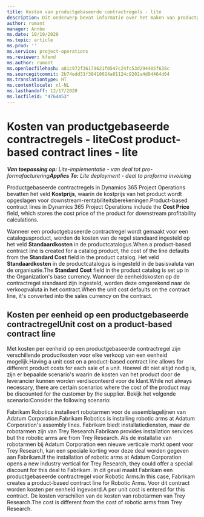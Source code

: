```yaml
---
title: Kosten van productgebaseerde contractregels - lite
description: Dit onderwerp bevat informatie over het maken van productgebaseerde contractregels.
author: rumant
manager: Annbe
ms.date: 10/19/2020
ms.topic: article
ms.prod: ''
ms.service: project-operations
ms.reviewer: kfend
ms.author: rumant
ms.openlocfilehash: a81c972f36179621f0547c24fc53d294485f638c
ms.sourcegitcommit: 2b74edd31f38410024a01124c9202a4d94464d04
ms.translationtype: HT
ms.contentlocale: nl-NL
ms.lasthandoff: 12/17/2020
ms.locfileid: "4764453"
---
```

# <a name="cost-product-based-contract-lines---lite"></a><span data-ttu-id="2f561-103">Kosten van productgebaseerde contractregels - lite</span><span class="sxs-lookup"><span data-stu-id="2f561-103">Cost product-based contract lines - lite</span></span>

<span data-ttu-id="2f561-104">_**Van toepassing op:** Lite-implementatie - van deal tot pro-formafacturering_</span><span class="sxs-lookup"><span data-stu-id="2f561-104">_**Applies To:** Lite deployment - deal to proforma invoicing_</span></span>


<span data-ttu-id="2f561-105">Productgebaseerde contractregels in Dynamics 365 Project Operations bevatten het veld **Kostprijs**, waarin de kostprijs van het product wordt opgeslagen voor downstream-rentabiliteitsberekeningen.</span><span class="sxs-lookup"><span data-stu-id="2f561-105">Product-based contract lines in Dynamics 365 Project Operations include the **Cost Price** field, which stores the cost price of the product for downstream profitability calculations.</span></span>

<span data-ttu-id="2f561-106">Wanneer een productgebaseerde contractregel wordt gemaakt voor een catalogusproduct, worden de kosten van de regel standaard ingesteld op het veld **Standaardkosten** in de productcatalogus.</span><span class="sxs-lookup"><span data-stu-id="2f561-106">When a product-based contract line is created for a catalog product, the cost of the line defaults from the **Standard Cost** field in the product catalog.</span></span> <span data-ttu-id="2f561-107">Het veld **Standaardkosten** in de productcatalogus is ingesteld in de basisvaluta van de organisatie.</span><span class="sxs-lookup"><span data-stu-id="2f561-107">The **Standard Cost** field in the product catalog is set up in the Organization's base currency.</span></span> <span data-ttu-id="2f561-108">Wanneer de eenheidskosten op de contractregel standaard zijn ingesteld, worden deze omgerekend naar de verkoopvaluta in het contract.</span><span class="sxs-lookup"><span data-stu-id="2f561-108">When the unit cost defaults on the contract line, it's converted into the sales currency on the contract.</span></span>

## <a name="unit-cost-on-a-product-based-contract-line"></a><span data-ttu-id="2f561-109">Kosten per eenheid op een productgebaseerde contractregel</span><span class="sxs-lookup"><span data-stu-id="2f561-109">Unit cost on a product-based contract line</span></span>

<span data-ttu-id="2f561-110">Met kosten per eenheid op een productgebaseerde contractregel zijn verschillende productkosten voor elke verkoop van een eenheid mogelijk.</span><span class="sxs-lookup"><span data-stu-id="2f561-110">Having a unit cost on a product-based contract line allows for different product costs for each sale of a unit.</span></span> <span data-ttu-id="2f561-111">Hoewel dit niet altijd nodig is, zijn er bepaalde scenario's waarin de kosten van het product door de leverancier kunnen worden verdisconteerd voor de klant.</span><span class="sxs-lookup"><span data-stu-id="2f561-111">While not always necessary, there are certain scenarios where the cost of the product may be discounted for the customer by the supplier.</span></span> <span data-ttu-id="2f561-112">Bekijk het volgende scenario:</span><span class="sxs-lookup"><span data-stu-id="2f561-112">Consider the following scenario:</span></span>

<span data-ttu-id="2f561-113">Fabrikam Robotics installeert robotarmen voor de assemblagelijnen van Adatum Corporation.</span><span class="sxs-lookup"><span data-stu-id="2f561-113">Fabrikam Robotics is installing robotic arms at Adatum Corporation's assembly lines.</span></span> <span data-ttu-id="2f561-114">Fabrikam biedt installatiediensten, maar de robotarmen zijn van Trey Research.</span><span class="sxs-lookup"><span data-stu-id="2f561-114">Fabrikam provides installation services but the robotic arms are from Trey Research.</span></span> <span data-ttu-id="2f561-115">Als de installatie van robotarmen bij Adatum Corporation een nieuwe verticale markt opent voor Trey Research, kan een speciale korting voor deze deal worden gegeven aan Fabrikam.</span><span class="sxs-lookup"><span data-stu-id="2f561-115">If the installation of robotic arms at Adatum Corporation opens a new industry vertical for Trey Research, they could offer a special discount for this deal to Fabrikam.</span></span> <span data-ttu-id="2f561-116">In dit geval maakt Fabrikam een productgebaseerde contractregel voor Robotic Arms.</span><span class="sxs-lookup"><span data-stu-id="2f561-116">In this case, Fabrikam creates a product-based contract line for Robotic Arms.</span></span> <span data-ttu-id="2f561-117">Voor dit contract worden kosten per eenheid ingevoerd.</span><span class="sxs-lookup"><span data-stu-id="2f561-117">A per unit cost is entered for this contract.</span></span> <span data-ttu-id="2f561-118">De kosten verschillen van de kosten van robotarmen van Trey Research.</span><span class="sxs-lookup"><span data-stu-id="2f561-118">The cost is different from the cost of robotic arms from Trey Research.</span></span>
